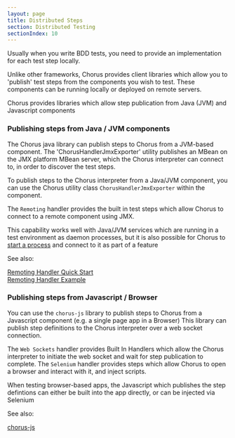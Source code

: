 ```yaml
---
layout: page
title: Distributed Steps
section: Distributed Testing
sectionIndex: 10
---
```


Usually when you write BDD tests, you need to provide an implementation for each test step locally.

Unlike other frameworks, Chorus provides client libraries which allow you to 'publish' test steps from the components you wish to test.
These components can be running locally or deployed on remote servers.

Chorus provides libraries which allow step publication from Java (JVM) and Javascript components


### Publishing steps from Java / JVM components

The Chorus java library can publish steps to Chorus from a JVM-based component.
The 'ChorusHandlerJmxExporter' utility publishes an MBean on the JMX platform MBean server, which the Chorus interpreter can connect to, in order to discover the test steps.

To publish steps to the Chorus interpreter from a Java/JVM component, you can use the Chorus utility class `ChorusHandlerJmxExporter` within the component.

The `Remoting` handler provides the built in test steps which allow Chorus to connect to a remote component using JMX.

This capability works well with Java/JVM services which are running in a test environment as daemon processes, but it is 
also possible for Chorus to [start a process](/pages/BuiltInHandlers/Processes/ProcessesHandlerQuickStart) and connect to it as part of a feature

See also:

[Remoting Handler Quick Start](/pages/BuiltInHandlers/Remoting/RemotingHandlerQuickStart)  
[Remoting Handler Example](/pages/BuiltInHandlers/Remoting/RemotingHandlerExample)



### Publishing steps from Javascript / Browser

You can use the `chorus-js` library to publish steps to Chorus from a Javascript component (e.g. a single page app in a Browser)
This library can publish step definitions to the Chorus interpreter over a web socket connection.

The `Web Sockets` handler provides Built In Handlers which allow the Chorus interpreter to initiate the web socket and wait for step publication to complete.
The `Selenium` handler provides steps which allow Chorus to open a browser and interact with it, and inject scripts.

When testing browser-based apps, the Javascript which publishes the step defintions can either be built into the app directly, or can be injected via Selenium

See also:

[chorus-js](/pages/DistributedTesting/ChorusJS)
